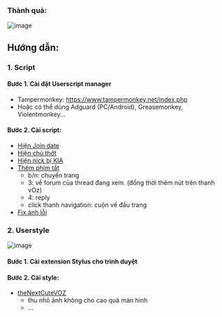 ### Thành quả:
![image](https://github.com/megai2k14/voz/assets/166976878/33b42724-662b-4dbb-935c-fd3f2c0928d7)

## Hướng dẫn:

###  1. Script
#### Bước 1. Cài đặt Userscript manager
  - Tampermonkey: https://www.tampermonkey.net/index.php
  - Hoặc có thể dùng Adguard (PC/Android), Greasemonkey, Violentmonkey...

#### Bước 2. Cài script:
  - [Hiện Join date](https://github.com/megai2k14/voz/raw/master/Hi%E1%BB%87n%20Join%20date.user.js)
  - [Hiện chủ thớt](https://github.com/megai2k14/voz/raw/master/O%C3%A1nh%20d%E1%BA%A5u%20ch%E1%BB%A7%20th%E1%BB%9Bt.user.js)
  - [Hiện nick bị KIA](https://github.com/megai2k14/voz/raw/master/Hi%E1%BB%87n%20nick%20b%E1%BB%8B%20KIA.user.js)
  - [Thêm phím tắt](https://github.com/megai2k14/voz/raw/master/Th%C3%AAm%20ph%C3%ADm%20t%E1%BA%AFt%20cho%20vOz.user.js)
    - b/n: chuyển trang
    - 3: về forum của thread đang xem. (đồng thời thêm nút trên thanh vOz)
    - 4: reply
    - click thanh navigation: cuộn về đầu trang
  - [Fix ảnh lỗi](https://github.com/megai2k14/voz/raw/master/Fix%20%E1%BA%A3nh%20l%E1%BB%97i.user.js)

### 2. Userstyle
![image](https://github.com/user-attachments/assets/8af45370-de68-4ac1-af77-609ae9bfe2a7)

#### Bước 1. Cài extension Stylus cho trình duyệt
#### Bước 2. Cài style:
  - [theNextCuteVOZ](https://github.com/megai2k14/voz/raw/master/theNextCuteVOZ.user.css)
    - thu nhỏ ảnh không cho cao quá màn hình
    - ...
